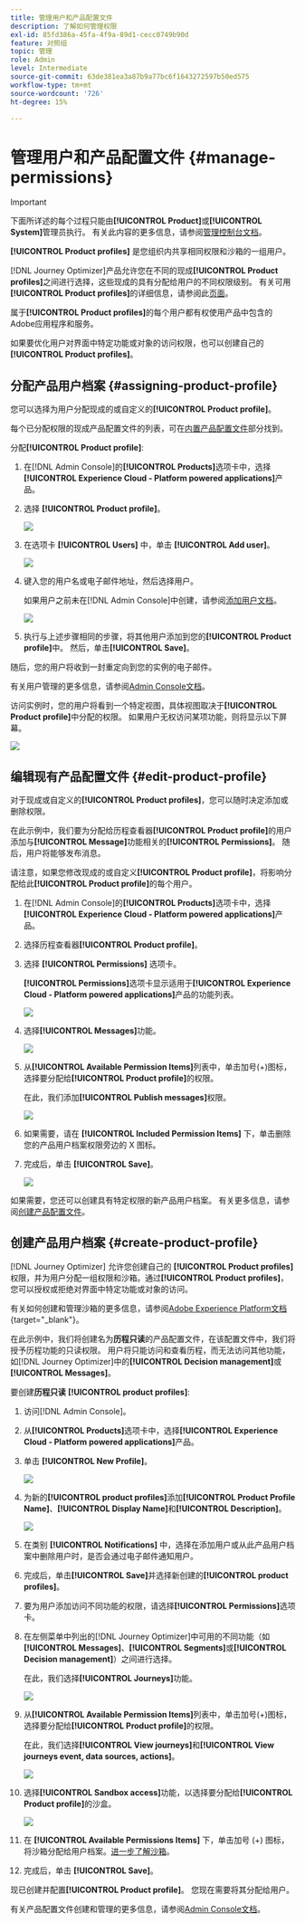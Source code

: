 ```yaml
---
title: 管理用户和产品配置文件
description: 了解如何管理权限
exl-id: 85fd386a-45fa-4f9a-89d1-cecc0749b90d
feature: 对照组
topic: 管理
role: Admin
level: Intermediate
source-git-commit: 63de381ea3a87b9a77bc6f1643272597b50ed575
workflow-type: tm+mt
source-wordcount: '726'
ht-degree: 15%

---
```


# 管理用户和产品配置文件 {#manage-permissions}

>[!IMPORTANT]
>
> 下面所详述的每个过程只能由&#x200B;**[!UICONTROL Product]**&#x200B;或&#x200B;**[!UICONTROL System]**&#x200B;管理员执行。 有关此内容的更多信息，请参阅[管理控制台文档](https://helpx.adobe.com/enterprise/admin-guide.html/enterprise/using/admin-roles.ug.html)。

**[!UICONTROL Product profiles]** 是您组织内共享相同权限和沙箱的一组用户。

[!DNL Journey Optimizer]产品允许您在不同的现成&#x200B;**[!UICONTROL Product profiles]**&#x200B;之间进行选择，这些现成的具有分配给用户的不同权限级别。 有关可用&#x200B;**[!UICONTROL Product profiles]**&#x200B;的详细信息，请参阅此[页面](ootb-product-profiles.md)。

属于&#x200B;**[!UICONTROL Product profiles]**&#x200B;的每个用户都有权使用产品中包含的Adobe应用程序和服务。

如果要优化用户对界面中特定功能或对象的访问权限，也可以创建自己的&#x200B;**[!UICONTROL Product profiles]**。

## 分配产品用户档案 {#assigning-product-profile}

您可以选择为用户分配现成的或自定义的&#x200B;**[!UICONTROL Product profile]**。

每个已分配权限的现成产品配置文件的列表，可在[内置产品配置文件](ootb-product-profiles.md)部分找到。

分配&#x200B;**[!UICONTROL Product profile]**:

1. 在[!DNL Admin Console]的&#x200B;**[!UICONTROL Products]**&#x200B;选项卡中，选择&#x200B;**[!UICONTROL Experience Cloud - Platform powered applications]**&#x200B;产品。

1. 选择 **[!UICONTROL Product profile]**。

   ![](../assets/access_control_2.png)

1. 在选项卡 **[!UICONTROL Users]** 中，单击 **[!UICONTROL Add user]**。

   ![](../assets/access_control_3.png)

1. 键入您的用户名或电子邮件地址，然后选择用户。

   如果用户之前未在[!DNL Admin Console]中创建，请参阅[添加用户文档](https://helpx.adobe.com/enterprise/admin-guide.html/enterprise/using/manage-users-individually.ug.html#add-users)。

   ![](../assets/access_control_4.png)

1. 执行与上述步骤相同的步骤，将其他用户添加到您的&#x200B;**[!UICONTROL Product profile]**&#x200B;中。 然后，单击&#x200B;**[!UICONTROL Save]**。

随后，您的用户将收到一封重定向到您的实例的电子邮件。

有关用户管理的更多信息，请参阅[Admin Console文档](https://helpx.adobe.com/enterprise/admin-guide.html/enterprise/using/manage-users-individually.ug.html)。

访问实例时，您的用户将看到一个特定视图，具体视图取决于&#x200B;**[!UICONTROL Product profile]**&#x200B;中分配的权限。 如果用户无权访问某项功能，则将显示以下屏幕。

![](../assets/access_control_1.png)

## 编辑现有产品配置文件 {#edit-product-profile}

对于现成或自定义的&#x200B;**[!UICONTROL Product profiles]**，您可以随时决定添加或删除权限。

在此示例中，我们要为分配给历程查看器&#x200B;**[!UICONTROL Product profile]**&#x200B;的用户添加与&#x200B;**[!UICONTROL Message]**&#x200B;功能相关的&#x200B;**[!UICONTROL Permissions]**。 随后，用户将能够发布消息。

请注意，如果您修改现成的或自定义&#x200B;**[!UICONTROL Product profile]**，将影响分配给此&#x200B;**[!UICONTROL Product profile]**&#x200B;的每个用户。

1. 在[!DNL Admin Console]的&#x200B;**[!UICONTROL Products]**&#x200B;选项卡中，选择&#x200B;**[!UICONTROL Experience Cloud - Platform powered applications]**&#x200B;产品。

1. 选择历程查看器&#x200B;**[!UICONTROL Product profile]**。

1. 选择 **[!UICONTROL Permissions]** 选项卡。

   **[!UICONTROL Permissions]**&#x200B;选项卡显示适用于&#x200B;**[!UICONTROL Experience Cloud - Platform powered applications]**&#x200B;产品的功能列表。

   ![](../assets/access_control_5.png)

1. 选择&#x200B;**[!UICONTROL Messages]**&#x200B;功能。

   ![](../assets/access_control_6.png)

1. 从&#x200B;**[!UICONTROL Available Permission Items]**&#x200B;列表中，单击加号(+)图标，选择要分配给&#x200B;**[!UICONTROL Product profile]**&#x200B;的权限。

   在此，我们添加&#x200B;**[!UICONTROL Publish messages]**&#x200B;权限。

   ![](../assets/access_control_7.png)

1. 如果需要，请在 **[!UICONTROL Included Permission Items]** 下，单击删除您的产品用户档案权限旁边的 X 图标。

1. 完成后，单击 **[!UICONTROL Save]**。

   ![](../assets/access_control_8.png)

如果需要，您还可以创建具有特定权限的新产品用户档案。 有关更多信息，请参阅[创建产品配置文件](#create-product-profile)。

## 创建产品用户档案 {#create-product-profile}

[!DNL Journey Optimizer] 允许您创建自己的 **[!UICONTROL Product profiles]** 权限，并为用户分配一组权限和沙箱。通过&#x200B;**[!UICONTROL Product profiles]**，您可以授权或拒绝对界面中特定功能或对象的访问。

有关如何创建和管理沙箱的更多信息，请参阅[Adobe Experience Platform文档](https://experienceleague.adobe.com/docs/experience-platform/sandbox/ui/user-guide.html?lang=zh-Hans){target=&quot;_blank&quot;}。

在此示例中，我们将创建名为&#x200B;**历程只读**&#x200B;的产品配置文件，在该配置文件中，我们将授予历程功能的只读权限。 用户将只能访问和查看历程，而无法访问其他功能，如[!DNL Journey Optimizer]中的&#x200B;**[!UICONTROL Decision management]**&#x200B;或&#x200B;**[!UICONTROL Messages]**。

要创建&#x200B;**历程只读** **[!UICONTROL product profiles]**:

1. 访问[!DNL Admin Console]。

1. 从&#x200B;**[!UICONTROL Products]**&#x200B;选项卡中，选择&#x200B;**[!UICONTROL Experience Cloud - Platform powered applications]**&#x200B;产品。

1. 单击 **[!UICONTROL New Profile]**。

   ![](../assets/access_control_9.png)

1. 为新的&#x200B;**[!UICONTROL product profiles]**&#x200B;添加&#x200B;**[!UICONTROL Product Profile Name]**、**[!UICONTROL Display Name]**&#x200B;和&#x200B;**[!UICONTROL Description]**。

   ![](../assets/access_control_10.png)

1. 在类别 **[!UICONTROL Notifications]** 中，选择在添加用户或从此产品用户档案中删除用户时，是否会通过电子邮件通知用户。

1. 完成后，单击&#x200B;**[!UICONTROL Save]**&#x200B;并选择新创建的&#x200B;**[!UICONTROL product profiles]**。

1. 要为用户添加访问不同功能的权限，请选择&#x200B;**[!UICONTROL Permissions]**&#x200B;选项卡。

1. 在左侧菜单中列出的[!DNL Journey Optimizer]中可用的不同功能（如&#x200B;**[!UICONTROL Messages]**、**[!UICONTROL Segments]**&#x200B;或&#x200B;**[!UICONTROL Decision management]**）之间进行选择。

   在此，我们选择&#x200B;**[!UICONTROL Journeys]**&#x200B;功能。

   ![](../assets/access_control_11.png)

1. 从&#x200B;**[!UICONTROL Available Permission Items]**&#x200B;列表中，单击加号(+)图标，选择要分配给&#x200B;**[!UICONTROL Product profile]**&#x200B;的权限。

   在此，我们选择&#x200B;**[!UICONTROL View journeys]**&#x200B;和&#x200B;**[!UICONTROL View journeys event, data sources, actions]**。

   ![](../assets/access_control_12.png)

1. 选择&#x200B;**[!UICONTROL Sandbox access]**&#x200B;功能，以选择要分配给&#x200B;**[!UICONTROL Product profile]**&#x200B;的沙盒。

   ![](../assets/access_control_13.png)

1. 在 **[!UICONTROL Available Permissions Items]** 下，单击加号 (+) 图标，将沙箱分配给用户档案。[进一步了解沙箱](sandboxes.md)。

1. 完成后，单击 **[!UICONTROL Save]**。

现已创建并配置&#x200B;**[!UICONTROL Product profile]**。 您现在需要将其分配给用户。

有关产品配置文件创建和管理的更多信息，请参阅[Admin Console文档](https://helpx.adobe.com/enterprise/admin-guide.html/enterprise/using/manage-product-profiles.ug.html)。
